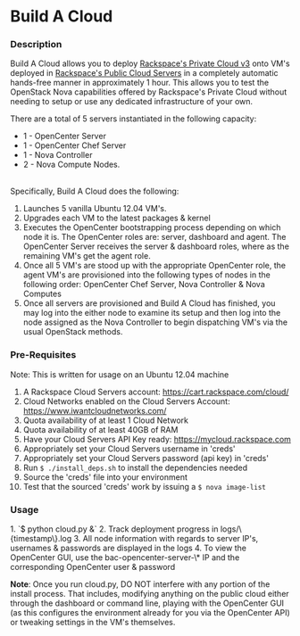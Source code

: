 <!---------------------------------------------------------------------------->

# Build A Cloud

<!---------------------------------------------------------------------------->

<h3>Description</h3>
Build A Cloud allows you to deploy <a
href="http://www.rackspace.com/cloud/private">Rackspace's Private Cloud v3</a> 
onto VM's deployed in 
<a href="http://www.rackspace.com/cloud/servers/">Rackspace's Public Cloud Servers</a>
in a completely automatic hands-free manner in approximately 1 hour. 
This allows you to test the OpenStack Nova capabilities offered by 
Rackspace's Private Cloud without needing to setup or use any 
dedicated infrastructure of your own.

There are a total of 5 servers instantiated in the following capacity:

*   1 - OpenCenter Server
*   1 - OpenCenter Chef Server
*   1 - Nova Controller
*   2 - Nova Compute Nodes.

</br>
Specifically, Build A Cloud does the following:

1. Launches 5 vanilla Ubuntu 12.04 VM's.
2. Upgrades each VM to the latest packages & kernel
3. Executes the OpenCenter bootstrapping process depending on which node it is.
   The OpenCenter roles are: server, dashboard and agent.
   The OpenCenter Server receives the server & dashboard roles, where as the 
   remaining VM's get the agent role.
4. Once all 5 VM's are stood up with the appropriate OpenCenter role, the
   agent VM's are provisioned into the following types of nodes in the
   following order: OpenCenter Chef Server, Nova Controller & Nova Computes
5. Once all servers are provisioned and Build A Cloud has finished, 
   you may log into the either node to
   examine its setup and then log into the node assigned as the Nova
   Controller to begin dispatching VM's via the usual OpenStack methods.

<!---------------------------------------------------------------------------->
<h3>Pre-Requisites</h3>
Note: This is written for usage on an Ubuntu 12.04 machine

1. A Rackspace Cloud Servers account: https://cart.rackspace.com/cloud/
2. Cloud Networks enabled on the Cloud Servers Account: https://www.iwantcloudnetworks.com/
3. Quota availability of at least 1 Cloud Network
4. Quota availability of at least 40GB of RAM
5. Have your Cloud Servers API Key ready: https://mycloud.rackspace.com
6. Appropriately set your Cloud Servers username in 'creds'
7. Appropriately set your Cloud Servers password (api key) in 'creds'
8. Run `$ ./install_deps.sh` to install the dependencies needed
8. Source the 'creds' file into your environment
9. Test that the sourced 'creds' work by issuing a `$ nova image-list`

<!---------------------------------------------------------------------------->

<h3>Usage</h3>
1. `$ python cloud.py &`
2. Track deployment progress in logs/\{timestamp\}.log
3. All node information with regards to server IP's, usernames & passwords are
displayed in the logs
4. To view the OpenCenter GUI, use the bac-opencenter-server-\* IP and the
corresponding OpenCenter user & password

**Note**: Once you run cloud.py, DO NOT interfere with any portion of the install
process. That includes, modifying anything on the public cloud either through
the dashboard or command line, playing with the OpenCenter GUI (as this
configures the environment already for you via the OpenCenter API) or tweaking
settings in the VM's themselves.
